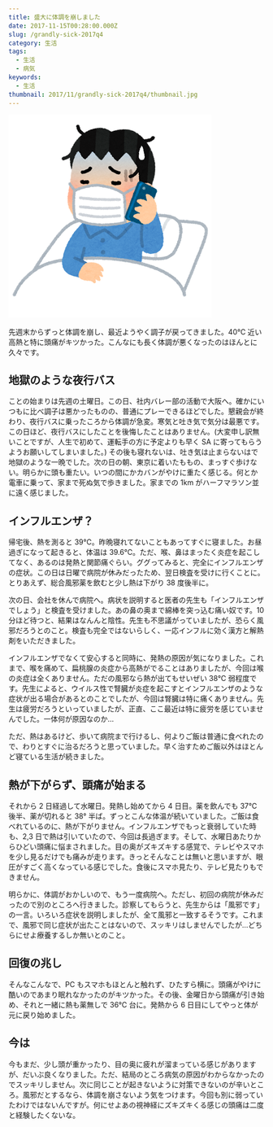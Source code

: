 ```yaml
---
title: 盛大に体調を崩しました
date: 2017-11-15T00:28:00.000Z
slug: /grandly-sick-2017q4
category: 生活
tags:
  - 生活
  - 病気
keywords:
  - 生活
thumbnail: 2017/11/grandly-sick-2017q4/thumbnail.jpg
---
```


![](./sick_byouketsu_man.png)

先週末からずっと体調を崩し、最近ようやく調子が戻ってきました。40℃ 近い高熱と特に頭痛がキツかった。こんなにも長く体調が悪くなったのはほんとに久々です。

## 地獄のような夜行バス

ことの始まりは先週の土曜日。この日、社内バレー部の活動で大阪へ。確かにいつもに比べ調子は悪かったものの、普通にプレーできるほどでした。懇親会が終わり、夜行バスに乗ったころから体調が急変。寒気と吐き気で気分は最悪です。この日ほど、夜行バスにしたことを後悔したことはありません。(大変申し訳無いことですが、人生で初めて、運転手の方に予定よりも早く SA に寄ってもらうようお願いしてしまいました。) その後も寝れないは、吐き気は止まらないはで地獄のような一晩でした。次の日の朝、東京に着いたももの、まっすぐ歩けない。明らかに頭も重たい。いつの間にかカバンがやけに重たく感じる。何とか電車に乗って、家まで死ぬ気で歩きました。家までの 1km がハーフマラソン並に遠く感じました。

## インフルエンザ？

帰宅後、熱を測ると 39℃。昨晩寝れてないこともあってすぐに寝ました。お昼過ぎになって起きると、体温は 39.6℃。ただ、喉、鼻はまったく炎症を起こしてなく、あるのは発熱と関節痛ぐらい。ググってみると、完全にインフルエンザの症状。この日は日曜で病院が休みだったため、翌日検査を受けに行くことに。とりあえず、総合風邪薬を飲むと少し熱は下がり 38 度後半に。

次の日、会社を休んで病院へ。病状を説明すると医者の先生も「インフルエンザでしょう」と検査を受けました。あの鼻の奥まで綿棒を突っ込む痛い奴です。10 分ほど待つと、結果はなんんと陰性。先生も不思議がっていましたが、恐らく風邪だろうとのこと。検査も完全ではないらしく、一応インフルに効く漢方と解熱剤をいただきました。

インフルエンザでなくて安心すると同時に、発熱の原因が気になりました。これまで、喉を痛めて、扁桃腺の炎症から高熱がでることはありましたが、今回は喉の炎症は全くありません。ただの風邪なら熱が出てもせいぜい 38℃ 弱程度です。先生によると、ウイルス性で腎臓が炎症を起こすとインフルエンザのような症状が出る場合があるとのことでしたが、今回は腎臓は特に痛くありません。先生は疲労だろうといっていましたが、正直、ここ最近は特に疲労を感じていませんでした。一体何が原因なのか…

ただ、熱はあるけど、歩いて病院まで行けるし、何よりご飯は普通に食べれたので、わりとすぐに治るだろうと思っていました。早く治すためご飯以外はほとんど寝ている生活が続きました。

## 熱が下がらず、頭痛が始まる

それから 2 日経過して水曜日。発熱し始めてから 4 日目。薬を飲んでも 37℃ 後半、薬が切れると 38° 半ば。ずっとこんな体温が続いていました。ご飯は食べれているのに、熱が下がりません。インフルエンザでもっと衰弱していた時も、2,3 日で熱は引いていたので、今回は長過ぎます。そして、水曜日あたりからひどい頭痛に悩まされました。目の奥がズキズキする感覚で、テレビやスマホを少し見るだけでも痛みが走ります。きっとそんなことは無いと思いますが、眼圧がすごく高くなっている感じでした。食後にスマホ見たり、テレビ見たりもできません。

明らかに、体調がおかしいので、もう一度病院へ。ただし、初回の病院が休みだったので別のところへ行きました。診察してもらうと、先生からは「風邪です」の一言。いろいろ症状を説明しましたが、全て風邪と一致するそうです。これまで、風邪で同じ症状が出たことはないので、スッキリはしませんでしたが…どちらにせよ療養するしか無いとのこと。

## 回復の兆し

そんなこんなで、PC もスマホもほとんと触れず、ひたすら横に。頭痛がやけに酷いのであまり眠れなかったのがキツかった。その後、金曜日から頭痛が引き始め、それと一緒に熱も薬無しで 36℃ 台に。発熱から 6 日目にしてやっと体が元に戻り始めました。

## 今は

今もまだ、少し頭が重かったり、目の奥に疲れが溜まっている感じがありますが、だいぶ良くなりました。ただ、結局のところ病気の原因がわからなかったのでスッキリしません。次に同じことが起きないように対策できないのが辛いところ。風邪だとするなら、体調を崩さないよう気をつけます。今回も別に弱っていたわけではないんですが。何にせよあの視神経にズキズキくる感じの頭痛は二度と経験したくないな。
